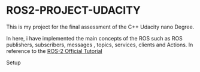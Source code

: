 # ROS2-PROJECT-UDACITY

This is my project for the final assessment of the C++ Udacity nano Degree. 

In here, i have implemented the main concepts of the ROS such as ROS publishers, subscribers, messages , topics, services, clients and Actions. In reference to the [ROS-2 Official Tutorial](https://docs.ros.org/en/galactic/Tutorials.html)

Setup  
